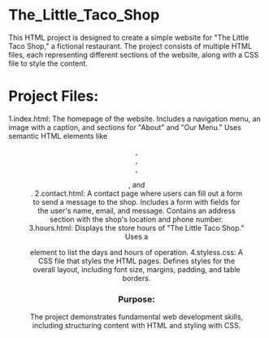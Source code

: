 # The_Little_Taco_Shop
This HTML project is designed to create a simple website for "The Little Taco Shop," 
a fictional restaurant. The project consists of multiple HTML files, each representing 
different sections of the website, along with a CSS file to style the content.

# Project Files:
  1.index.html:
        The homepage of the website.
        Includes a navigation menu, an image with a caption, and sections for "About" and "Our Menu."
        Uses semantic HTML elements like <header>, <nav>, <article>, <figure>, and <footer>.
  2.contact.html:
        A contact page where users can fill out a form to send a message to the shop.
        Includes a form with fields for the user's name, email, and message.
        Contains an address section with the shop's location and phone number.
  3.hours.html:
        Displays the store hours of "The Little Taco Shop."
        Uses a <dl> element to list the days and hours of operation.
  4.styless.css:
        A CSS file that styles the HTML pages.
        Defines styles for the overall layout, including font size, margins, padding, and table borders.
# Purpose:
The project demonstrates fundamental web development skills, including structuring content with HTML and styling with CSS.

